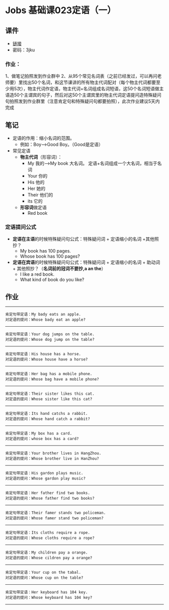 # Jobs 基础课023定语（一）
## 课件
- [链接](http://v.youku.com/v_show/id_XMzQwMDE2MTA4OA==.html?spm=a2h3j.8428770.3416059.1)
- 密码：3jku
### 作业：
1、做笔记拍照发到作业群中
2、从95个常见名词表（之前已经发过，可以再问老师要）里找出50个名词，和这节课讲的所有物主代词配对（每个物主代词都要至少用5次），物主代词作定语，物主代词+名词组成名词短语，这50个名词短语做主语造50个主谓宾的句子，然后对这50个主谓宾里的物主代词定语提问造特殊疑问句拍照发到作业群里（注意肯定句和特殊疑问句都要拍照），此次作业建议5天内完成

## 笔记
- 定语的作用：缩小名词的范围。
    - 例如：Boy-->Good Boy。（Good是定语）
- 常见定语
    - **物主代词**（形容词）：
        - My    我的-->My book 大名词。 定语+名词组成一个大名词，相当于名词
        - Your  你的
        - His   他的
        - Her   她的
        - Their 他们的
        - its   它的
    - **形容词**做定语
        - Red book   
### 定语提问公式
- **定语在主语**的时候特殊疑问句公式：特殊疑问词 + 定语缩小的名词 +其他照抄？
    - My book has 100 pages.
    - Whose book has 100 pages?
- **定语在宾语**的时候特殊疑问句公式：特殊疑问词 + 定语缩小的名词 + 助动词 + 其他照抄？（**名词前的冠词不要抄,a an the**）
    - I like a red book.
    - What kind of book do you like?

## 作业
-------------------------------------------------------------
```
肯定句带定语：My bady eats an apple.
对定语的提问：Whose bady eat an apple?
```
--------------------------------------------------------------
```
肯定句带定语：Your dog jumps on the table.
对定语的提问：Whose dog jump on the table?
```
--------------------------------------------------------------
```
肯定句带定语：His house has a horse.
对定语的提问：Whose house have a horse?
```
--------------------------------------------------------------
```
肯定句带定语：Her bag has a mobile phone.
对定语的提问：Whose bag have a mobile phone?
```
--------------------------------------------------------------
```
肯定句带定语：Their sister likes this cat.
对定语的提问：Whose sister like this cat?
```
--------------------------------------------------------------
```
肯定句带定语：Its hand catchs a rabbit.
对定语的提问：Whose hand catch a rabbit?
```
--------------------------------------------------------------
```
肯定句带定语：My box has a card.
对定语的提问：whose box has a card?
```
--------------------------------------------------------------
```
肯定句带定语：Your brother lives in HangZhou. 
对定语的提问：Whose brother live in HanZhou?
```
--------------------------------------------------------------
```
肯定句带定语：His gardon plays music.
对定语的提问：Whose gardon play music?
```
--------------------------------------------------------------
```
肯定句带定语：Her father find two books.
对定语的提问：Whose father find two books?
```
--------------------------------------------------------------
```
肯定句带定语：Their famer stands two policeman.
对定语的提问：Whose famer stand two policeman?
```
--------------------------------------------------------------
```
肯定句带定语：Its cloths require a rope.
对定语的提问：Whose cloths require a rope?
```
--------------------------------------------------------------
```
肯定句带定语：My children pay a orange.
对定语的提问：Whose cildren pay a orange?
```
--------------------------------------------------------------
```
肯定句带定语：Your cup on the tabal.
对定语的提问：Whose cup on the table?
```
--------------------------------------------------------------
```
肯定句带定语：Her keyboard has 104 key.
对定语的提问：Whose keyboard has 104 key?
```
--------------------------------------------------------------

